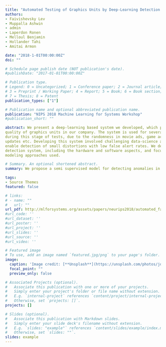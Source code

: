 ```yaml
---
title: "Automated Testing of Graphics Units by Deep-Learning Detection of Visual Anomalies"
authors:
- Faivishevsky Lev
- Muppalla Ashwin
- admin
- Laperdon Ronen
- Melloul Benjamin
- Hollander Tahi
- Amitai Armon

date: "2018-1-01T00:00:00Z"
doi: ""

# Schedule page publish date (NOT publication's date).
#publishDate: "2017-01-01T00:00:00Z"

# Publication type.
# Legend: 0 = Uncategorized; 1 = Conference paper; 2 = Journal article;
# 3 = Preprint / Working Paper; 4 = Report; 5 = Book; 6 = Book section;
# 7 = Thesis; 8 = Patent
publication_types: ["1"]

# Publication name and optional abbreviated publication name.
publication: "NIPS 2018 Machine Learning for Systems Workshop"
#publication_short: ""

abstract: We present a deep-learning based system we developed, which performs real-time detection of diverse visual corruptions in videos. It is applied to validating the
quality of graphics units in our company. The system is used for several types of content, including movies and 3D graphics. A reference video is not available
during this stage of tests, due to the randomness in movie ads, game actions, website
updates etc. Developing this system involved challenging data-science aspects to
enable detection of small distortions with low false alert rates. We describe the full
detection system, including the hardware and software aspects, and focus on the
modeling approaches used. 

# Summary. An optional shortened abstract.
summary: We propose a semi supervised model for detecting anomalies in videos inspiredby the Video Pixel Network [van den Oord et al., 2016]. Our model extends the Convolutional LSTM video encoder part of the VPN with a novel convolutional based attention mechanism. We also modify the Pixel CNN decoder part of the VPN to a frame inpainting task where a partially masked version of the frame to predict is given as input. Our model is shown to be effective in detecting anomalies in videos. This approachcould be a component in applications requiring visual common sense.

tags:
- Source Themes
featured: false

# links:
# - name: ""
#   url: ""
url_pdf: http://mlforsystems.org/assets/papers/neurips2018/automated_faivishevsky_2018.pdf
#url_code: ''
#url_dataset: ''
#url_poster: ''
#url_project: ''
#url_slides: ''
#url_source: ''
#url_video: ''

# Featured image
# To use, add an image named `featured.jpg/png` to your page's folder. 
image:
  caption: 'Image credit: [**Unsplash**](https://unsplash.com/photos/jdD8gXaTZsc)'
  focal_point: ""
  preview_only: false

# Associated Projects (optional).
#   Associate this publication with one or more of your projects.
#   Simply enter your project's folder or file name without extension.
#   E.g. `internal-project` references `content/project/internal-project/index.md`.
#   Otherwise, set `projects: []`.
projects: []

# Slides (optional).
#   Associate this publication with Markdown slides.
#   Simply enter your slide deck's filename without extension.
#   E.g. `slides: "example"` references `content/slides/example/index.md`.
#   Otherwise, set `slides: ""`.
slides: example
---
```

